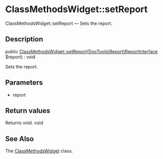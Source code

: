 ClassMethodsWidget::setReport
================

ClassMethodsWidget::setReport — Sets the report.

Description
---------------


public [ClassMethodsWidget::setReport](https://github.com/lingtalfi/DocTools/blob/master/doc/api/DocTools/Widget/ClassMethods/ClassMethodsWidget/setReport.md)([DocTools\Report\ReportInterface](https://github.com/lingtalfi/DocTools/blob/master/doc/api/DocTools/Report/ReportInterface.md) $report) : void




Sets the report.




Parameters
--------------

- report
    

Return values
----------------

Returns void.
void








See Also
-----------

The [ClassMethodsWidget](https://github.com/lingtalfi/DocTools/blob/master/doc/api/DocTools/Widget/ClassMethods/ClassMethodsWidget.md) class.
